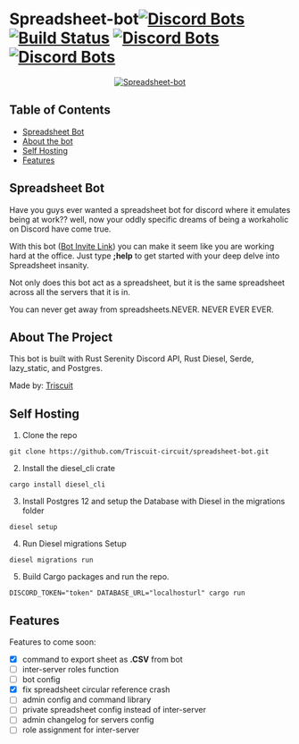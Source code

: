 # Spreadsheet-bot[![Discord Bots](https://top.gg/api/widget/status/684150439721304095.svg)](https://top.gg/bot/684150439721304095)  [![Build Status](https://travis-ci.com/Triscuit-circuit/spreadsheet-bot.svg?token=SfpfaTZk1PvqvrRX4uGo&branch=master)](https://travis-ci.com/Triscuit-circuit/spreadsheet-bot)   [![Discord Bots](https://top.gg/api/widget/servers/684150439721304095.svg)](https://top.gg/bot/684150439721304095) [![Discord Bots](https://top.gg/api/widget/lib/684150439721304095.svg)](https://top.gg/bot/684150439721304095)






<div style="text-align: center"><a href="https://top.gg/bot/684150439721304095" >
  <img src="https://top.gg/api/widget/684150439721304095.svg" alt="Spreadsheet-bot" />
</a></div>


## Table of Contents
* [Spreadsheet Bot](#spreadsheet-bot)
* [About the bot](#about-the-project)
* [Self Hosting](#self-hosting)
* [Features](#features)

## Spreadsheet Bot
Have you guys ever wanted a spreadsheet bot for discord where it emulates being at work?? well, now your oddly specific dreams of being a workaholic on Discord have come true.

With this bot ([Bot Invite Link](https://discordapp.com/api/oauth2/authorize?client_id=684150439721304095&permissions=0&scope=bot)) you can make it seem like you are working hard at the office. Just type **;help** to get started with your deep delve into Spreadsheet insanity.

Not only does this bot act as a spreadsheet, but it is the same spreadsheet across all the servers that it is in.

You can never get away from spreadsheets.NEVER. NEVER EVER EVER.

## About The Project
This bot is built with Rust Serenity Discord API, Rust Diesel, Serde, lazy_static, and Postgres.

Made by: [Triscuit](https://github.com/Triscuit-circuit) 


## Self Hosting
1. Clone the repo
```shell script
git clone https://github.com/Triscuit-circuit/spreadsheet-bot.git
```
2. Install the diesel_cli crate
```shell script
cargo install diesel_cli
```
3. Install Postgres 12 and setup the Database with Diesel in the migrations folder
```shell script
diesel setup
```
4. Run Diesel migrations Setup
```shell script
diesel migrations run
```
5. Build Cargo packages and run the repo. 
```shell script
DISCORD_TOKEN="token" DATABASE_URL="localhosturl" cargo run
```

## Features
Features to come soon:
- [x] command to export sheet as **.CSV** from bot
- [ ] inter-server roles function
- [ ] bot config
- [x] fix spreadsheet circular reference crash
- [ ] admin config and command library
- [ ] private spreadsheet config instead of inter-server
- [ ] admin changelog for servers config
- [ ] role assignment for inter-server
